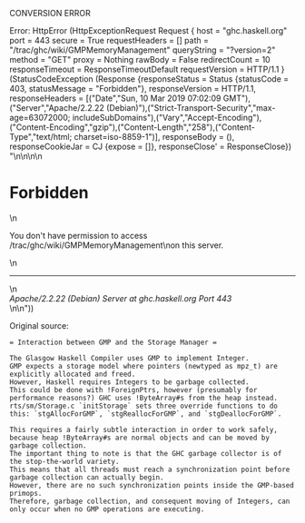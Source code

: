 CONVERSION ERROR

Error: HttpError (HttpExceptionRequest Request {
  host                 = "ghc.haskell.org"
  port                 = 443
  secure               = True
  requestHeaders       = []
  path                 = "/trac/ghc/wiki/GMPMemoryManagement"
  queryString          = "?version=2"
  method               = "GET"
  proxy                = Nothing
  rawBody              = False
  redirectCount        = 10
  responseTimeout      = ResponseTimeoutDefault
  requestVersion       = HTTP/1.1
}
 (StatusCodeException (Response {responseStatus = Status {statusCode = 403, statusMessage = "Forbidden"}, responseVersion = HTTP/1.1, responseHeaders = [("Date","Sun, 10 Mar 2019 07:02:09 GMT"),("Server","Apache/2.2.22 (Debian)"),("Strict-Transport-Security","max-age=63072000; includeSubDomains"),("Vary","Accept-Encoding"),("Content-Encoding","gzip"),("Content-Length","258"),("Content-Type","text/html; charset=iso-8859-1")], responseBody = (), responseCookieJar = CJ {expose = []}, responseClose' = ResponseClose}) "<!DOCTYPE HTML PUBLIC \"-//IETF//DTD HTML 2.0//EN\">\n<html><head>\n<title>403 Forbidden</title>\n</head><body>\n<h1>Forbidden</h1>\n<p>You don't have permission to access /trac/ghc/wiki/GMPMemoryManagement\non this server.</p>\n<hr>\n<address>Apache/2.2.22 (Debian) Server at ghc.haskell.org Port 443</address>\n</body></html>\n"))

Original source:

```trac
= Interaction between GMP and the Storage Manager =

The Glasgow Haskell Compiler uses GMP to implement Integer.
GMP expects a storage model where pointers (newtyped as mpz_t) are explicitly allocated and freed.
However, Haskell requires Integers to be garbage collected.
This could be done with !ForeignPtrs, however (presumably for performance reasons?) GHC uses !ByteArray#s from the heap instead.
rts/sm/Storage.c `initStorage` sets three override functions to do this: `stgAllocForGMP`, `stgReallocForGMP`, and `stgDeallocForGMP`.

This requires a fairly subtle interaction in order to work safely,
because heap !ByteArray#s are normal objects and can be moved by garbage collection.
The important thing to note is that the GHC garbage collector is of the stop-the-world variety.
This means that all threads must reach a synchronization point before garbage collection can actually begin.
However, there are no such synchronization points inside the GMP-based primops.
Therefore, garbage collection, and consequent moving of Integers, can only occur when no GMP operations are executing.

```
